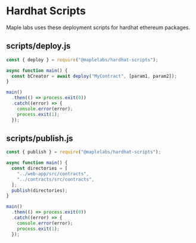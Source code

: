# Hardhat Scripts

Maple labs uses these deployment scripts for hardhat ethereum packages.

## scripts/deploy.js

```javascript
const { deploy } = require("@maplelabs/hardhat-scripts");

async function main() {
  const bCreator = await deploy("MyContract", [param1, param2]);
}

main()
  .then(() => process.exit(0))
  .catch((error) => {
    console.error(error);
    process.exit(1);
  });
```

## scripts/publish.js

```javascript
const { publish } = require("@maplelabs/hardhat-scripts");

async function main() {
  const directories = [
    "../web-app/src/contracts",
    "../contracts/src/contracts",
  ];
  publish(directories);
}

main()
  .then(() => process.exit(0))
  .catch((error) => {
    console.error(error);
    process.exit(1);
  });
```
